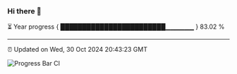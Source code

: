 ### Hi there 👋

⏳ Year progress { ████████████████████████▁▁▁▁▁▁ } 83.02 %

---

⏰ Updated on Wed, 30 Oct 2024 20:43:23 GMT

![Progress Bar CI](https://github.com/IshwaranRudhara/GIT-ACTION/workflows/Progress%20Bar%20CI/badge.svg)
